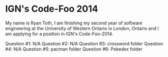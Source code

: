 IGN's Code-Foo 2014
=============

My name is Ryan Toth, I am finishing my second year of software engineering at the University of Western Ontario in London, Ontario and I am applying for a position in IGN's Code-Foo-2014. 

Question #1: N/A
Question #2: N/A
Question #3: crossword folder
Question #4: N/A
Question #5: pacman folder
Question #6: Pokedex folder



